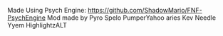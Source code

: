 Made Using Psych Engine: https://github.com/ShadowMario/FNF-PsychEngine
Mod made by
Pyro
Spelo
PumperYahoo
aries
Kev
Needle
Yyem
HighlightzALT
